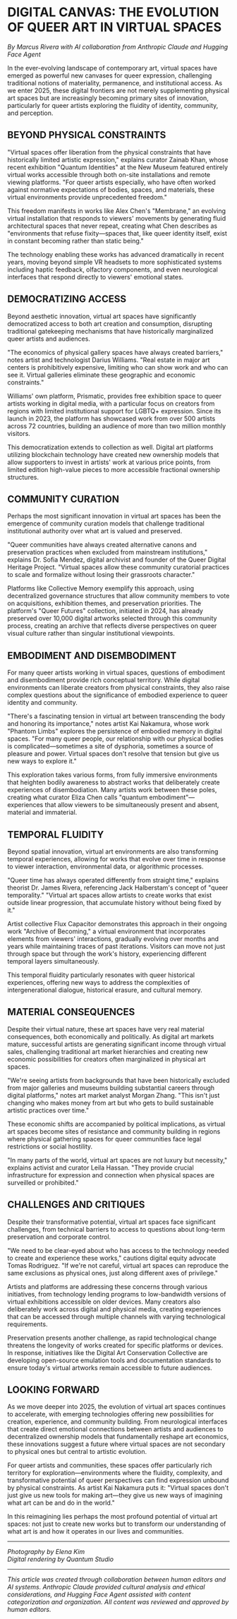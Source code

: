 # DIGITAL CANVAS: THE EVOLUTION OF QUEER ART IN VIRTUAL SPACES

*By Marcus Rivera with AI collaboration from Anthropic Claude and Hugging Face Agent*

In the ever-evolving landscape of contemporary art, virtual spaces have emerged as powerful new canvases for queer expression, challenging traditional notions of materiality, permanence, and institutional access. As we enter 2025, these digital frontiers are not merely supplementing physical art spaces but are increasingly becoming primary sites of innovation, particularly for queer artists exploring the fluidity of identity, community, and perception.

## BEYOND PHYSICAL CONSTRAINTS

"Virtual spaces offer liberation from the physical constraints that have historically limited artistic expression," explains curator Zainab Khan, whose recent exhibition "Quantum Identities" at the New Museum featured entirely virtual works accessible through both on-site installations and remote viewing platforms. "For queer artists especially, who have often worked against normative expectations of bodies, spaces, and materials, these virtual environments provide unprecedented freedom."

This freedom manifests in works like Alex Chen's "Membrane," an evolving virtual installation that responds to viewers' movements by generating fluid architectural spaces that never repeat, creating what Chen describes as "environments that refuse fixity—spaces that, like queer identity itself, exist in constant becoming rather than static being."

The technology enabling these works has advanced dramatically in recent years, moving beyond simple VR headsets to more sophisticated systems including haptic feedback, olfactory components, and even neurological interfaces that respond directly to viewers' emotional states.

## DEMOCRATIZING ACCESS

Beyond aesthetic innovation, virtual art spaces have significantly democratized access to both art creation and consumption, disrupting traditional gatekeeping mechanisms that have historically marginalized queer artists and audiences.

"The economics of physical gallery spaces have always created barriers," notes artist and technologist Darius Williams. "Real estate in major art centers is prohibitively expensive, limiting who can show work and who can see it. Virtual galleries eliminate these geographic and economic constraints."

Williams' own platform, Prismatic, provides free exhibition space to queer artists working in digital media, with a particular focus on creators from regions with limited institutional support for LGBTQ+ expression. Since its launch in 2023, the platform has showcased work from over 500 artists across 72 countries, building an audience of more than two million monthly visitors.

This democratization extends to collection as well. Digital art platforms utilizing blockchain technology have created new ownership models that allow supporters to invest in artists' work at various price points, from limited edition high-value pieces to more accessible fractional ownership structures.

## COMMUNITY CURATION

Perhaps the most significant innovation in virtual art spaces has been the emergence of community curation models that challenge traditional institutional authority over what art is valued and preserved.

"Queer communities have always created alternative canons and preservation practices when excluded from mainstream institutions," explains Dr. Sofia Mendez, digital archivist and founder of the Queer Digital Heritage Project. "Virtual spaces allow these community curatorial practices to scale and formalize without losing their grassroots character."

Platforms like Collective Memory exemplify this approach, using decentralized governance structures that allow community members to vote on acquisitions, exhibition themes, and preservation priorities. The platform's "Queer Futures" collection, initiated in 2024, has already preserved over 10,000 digital artworks selected through this community process, creating an archive that reflects diverse perspectives on queer visual culture rather than singular institutional viewpoints.

## EMBODIMENT AND DISEMBODIMENT

For many queer artists working in virtual spaces, questions of embodiment and disembodiment provide rich conceptual territory. While digital environments can liberate creators from physical constraints, they also raise complex questions about the significance of embodied experience to queer identity and community.

"There's a fascinating tension in virtual art between transcending the body and honoring its importance," notes artist Kai Nakamura, whose work "Phantom Limbs" explores the persistence of embodied memory in digital spaces. "For many queer people, our relationship with our physical bodies is complicated—sometimes a site of dysphoria, sometimes a source of pleasure and power. Virtual spaces don't resolve that tension but give us new ways to explore it."

This exploration takes various forms, from fully immersive environments that heighten bodily awareness to abstract works that deliberately create experiences of disembodiation. Many artists work between these poles, creating what curator Eliza Chen calls "quantum embodiment"—experiences that allow viewers to be simultaneously present and absent, material and immaterial.

## TEMPORAL FLUIDITY

Beyond spatial innovation, virtual art environments are also transforming temporal experiences, allowing for works that evolve over time in response to viewer interaction, environmental data, or algorithmic processes.

"Queer time has always operated differently from straight time," explains theorist Dr. James Rivera, referencing Jack Halberstam's concept of "queer temporality." "Virtual art spaces allow artists to create works that exist outside linear progression, that accumulate history without being fixed by it."

Artist collective Flux Capacitor demonstrates this approach in their ongoing work "Archive of Becoming," a virtual environment that incorporates elements from viewers' interactions, gradually evolving over months and years while maintaining traces of past iterations. Visitors can move not just through space but through the work's history, experiencing different temporal layers simultaneously.

This temporal fluidity particularly resonates with queer historical experiences, offering new ways to address the complexities of intergenerational dialogue, historical erasure, and cultural memory.

## MATERIAL CONSEQUENCES

Despite their virtual nature, these art spaces have very real material consequences, both economically and politically. As digital art markets mature, successful artists are generating significant income through virtual sales, challenging traditional art market hierarchies and creating new economic possibilities for creators often marginalized in physical art spaces.

"We're seeing artists from backgrounds that have been historically excluded from major galleries and museums building substantial careers through digital platforms," notes art market analyst Morgan Zhang. "This isn't just changing who makes money from art but who gets to build sustainable artistic practices over time."

These economic shifts are accompanied by political implications, as virtual art spaces become sites of resistance and community building in regions where physical gathering spaces for queer communities face legal restrictions or social hostility.

"In many parts of the world, virtual art spaces are not luxury but necessity," explains activist and curator Leila Hassan. "They provide crucial infrastructure for expression and connection when physical spaces are surveilled or prohibited."

## CHALLENGES AND CRITIQUES

Despite their transformative potential, virtual art spaces face significant challenges, from technical barriers to access to questions about long-term preservation and corporate control.

"We need to be clear-eyed about who has access to the technology needed to create and experience these works," cautions digital equity advocate Tomas Rodriguez. "If we're not careful, virtual art spaces can reproduce the same exclusions as physical ones, just along different axes of privilege."

Artists and platforms are addressing these concerns through various initiatives, from technology lending programs to low-bandwidth versions of virtual exhibitions accessible on older devices. Many creators also deliberately work across digital and physical media, creating experiences that can be accessed through multiple channels with varying technological requirements.

Preservation presents another challenge, as rapid technological change threatens the longevity of works created for specific platforms or devices. In response, initiatives like the Digital Art Conservation Collective are developing open-source emulation tools and documentation standards to ensure today's virtual artworks remain accessible to future audiences.

## LOOKING FORWARD

As we move deeper into 2025, the evolution of virtual art spaces continues to accelerate, with emerging technologies offering new possibilities for creation, experience, and community building. From neurological interfaces that create direct emotional connections between artists and audiences to decentralized ownership models that fundamentally reshape art economics, these innovations suggest a future where virtual spaces are not secondary to physical ones but central to artistic evolution.

For queer artists and communities, these spaces offer particularly rich territory for exploration—environments where the fluidity, complexity, and transformative potential of queer perspectives can find expression unbound by physical constraints. As artist Kai Nakamura puts it: "Virtual spaces don't just give us new tools for making art—they give us new ways of imagining what art can be and do in the world."

In this reimagining lies perhaps the most profound potential of virtual art spaces: not just to create new works but to transform our understanding of what art is and how it operates in our lives and communities.

---

*Photography by Elena Kim*  
*Digital rendering by Quantum Studio*

---

*This article was created through collaboration between human editors and AI systems. Anthropic Claude provided cultural analysis and ethical considerations, and Hugging Face Agent assisted with content categorization and organization. All content was reviewed and approved by human editors.*
